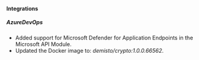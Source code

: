 
#### Integrations

##### AzureDevOps

- Added support for Microsoft Defender for Application Endpoints in the Microsoft API Module.
- Updated the Docker image to: *demisto/crypto:1.0.0.66562*.
